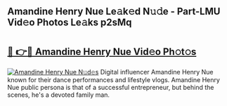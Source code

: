 ## Amandine Henry Nue Le𝚊k𝚎d N𝚞𝚍e - Part-LMU Vid𝚎o Photos Le𝚊ks p2sMq

# <h2><a href="http://fb6whxu.evod.top/?m=Amandine+Henry+Nue">🔗 👉🔴 Amandine Henry Nue Vid𝚎o Ph𝚘t𝚘s</a></h2>

[![Amandine Henry Nue N𝚞d𝚎s](https://i.imgur.com/8V9OHl7.gif)](http://fb6whxu.evod.top/?m=Amandine+Henry+Nue)
Digital influencer Amandine Henry Nue known for their dance performances and lifestyle vlogs. Amandine Henry Nue public persona is that of a successful entrepreneur, but behind the scenes, he's a devoted family man. 
